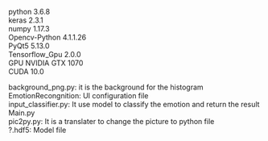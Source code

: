 python 3.6.8  
keras 2.3.1  
numpy 1.17.3  
Opencv-Python 4.1.1.26  
PyQt5 5.13.0  
Tensorflow_Gpu 2.0.0  
GPU NVIDIA GTX 1070  
CUDA 10.0  

background_png.py: it is the background for the histogram  
EmotionRecongnition: UI configuration file  
input_classifier.py: It use model to classify the emotion and return the result  
Main.py  
pic2py.py: It is a translater to change the picture to python file  
?.hdf5: Model file  
